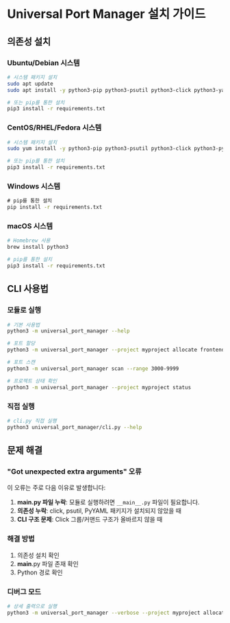 # Universal Port Manager 설치 가이드

## 의존성 설치

### Ubuntu/Debian 시스템
```bash
# 시스템 패키지 설치
sudo apt update
sudo apt install -y python3-pip python3-psutil python3-click python3-yaml

# 또는 pip를 통한 설치
pip3 install -r requirements.txt
```

### CentOS/RHEL/Fedora 시스템
```bash
# 시스템 패키지 설치
sudo yum install -y python3-pip python3-psutil python3-click python3-pyyaml

# 또는 pip를 통한 설치
pip3 install -r requirements.txt
```

### Windows 시스템
```cmd
# pip를 통한 설치
pip install -r requirements.txt
```

### macOS 시스템
```bash
# Homebrew 사용
brew install python3

# pip를 통한 설치
pip3 install -r requirements.txt
```

## CLI 사용법

### 모듈로 실행
```bash
# 기본 사용법
python3 -m universal_port_manager --help

# 포트 할당
python3 -m universal_port_manager --project myproject allocate frontend backend mongodb redis

# 포트 스캔
python3 -m universal_port_manager scan --range 3000-9999

# 프로젝트 상태 확인
python3 -m universal_port_manager --project myproject status
```

### 직접 실행
```bash
# cli.py 직접 실행
python3 universal_port_manager/cli.py --help
```

## 문제 해결

### "Got unexpected extra arguments" 오류
이 오류는 주로 다음 이유로 발생합니다:

1. **__main__.py 파일 누락**: 모듈로 실행하려면 `__main__.py` 파일이 필요합니다.
2. **의존성 누락**: click, psutil, PyYAML 패키지가 설치되지 않았을 때
3. **CLI 구조 문제**: Click 그룹/커맨드 구조가 올바르지 않을 때

### 해결 방법
1. 의존성 설치 확인
2. __main__.py 파일 존재 확인
3. Python 경로 확인

### 디버그 모드
```bash
# 상세 출력으로 실행
python3 -m universal_port_manager --verbose --project myproject allocate frontend backend
```